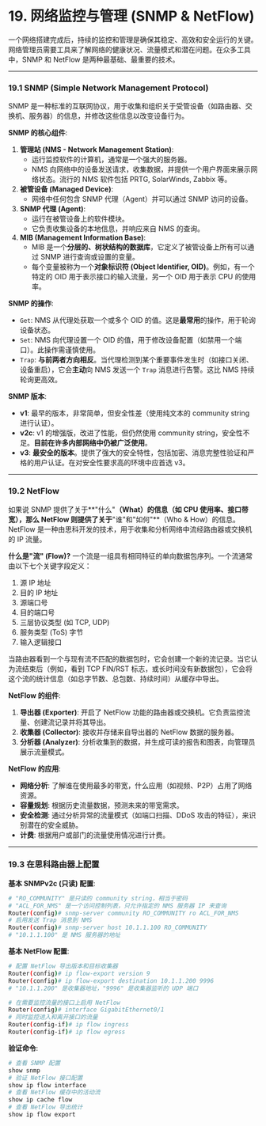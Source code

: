 # 19. 网络监控与管理 (SNMP & NetFlow)

一个网络搭建完成后，持续的监控和管理是确保其稳定、高效和安全运行的关键。网络管理员需要工具来了解网络的健康状况、流量模式和潜在问题。在众多工具中，SNMP 和 NetFlow 是两种最基础、最重要的技术。

---

### 19.1 SNMP (Simple Network Management Protocol)

SNMP 是一种标准的互联网协议，用于收集和组织关于受管设备（如路由器、交换机、服务器）的信息，并修改这些信息以改变设备行为。

**SNMP 的核心组件**:
1.  **管理站 (NMS - Network Management Station)**:
    -   运行监控软件的计算机，通常是一个强大的服务器。
    -   NMS 向网络中的设备发送请求，收集数据，并提供一个用户界面来展示网络状态。流行的 NMS 软件包括 PRTG, SolarWinds, Zabbix 等。
2.  **被管设备 (Managed Device)**:
    -   网络中任何包含 SNMP 代理（Agent）并可以通过 SNMP 访问的设备。
3.  **SNMP 代理 (Agent)**:
    -   运行在被管设备上的软件模块。
    -   它负责收集设备的本地信息，并响应来自 NMS 的查询。
4.  **MIB (Management Information Base)**:
    -   MIB 是一个**分层的、树状结构的数据库**，它定义了被管设备上所有可以通过 SNMP 进行查询或设置的变量。
    -   每个变量被称为一个**对象标识符 (Object Identifier, OID)**。例如，有一个特定的 OID 用于表示接口的输入流量，另一个 OID 用于表示 CPU 的使用率。

**SNMP 的操作**:
-   `Get`: NMS 从代理处获取一个或多个 OID 的值。这是**最常用**的操作，用于轮询设备状态。
-   `Set`: NMS 向代理设置一个 OID 的值，用于修改设备配置（如禁用一个端口）。此操作需谨慎使用。
-   `Trap`: **与前两者方向相反**。当代理检测到某个重要事件发生时（如接口关闭、设备重启），它会**主动**向 NMS 发送一个 `Trap` 消息进行告警。这比 NMS 持续轮询更高效。

**SNMP 版本**:
-   **v1**: 最早的版本，非常简单，但安全性差（使用纯文本的 community string 进行认证）。
-   **v2c**: v1 的增强版，改进了性能，但仍然使用 community string，安全性不足。**目前在许多内部网络中仍被广泛使用**。
-   **v3**: **最安全的版本**。提供了强大的安全特性，包括加密、消息完整性验证和严格的用户认证。在对安全性要求高的环境中应首选 v3。

---

### 19.2 NetFlow

如果说 SNMP 提供了关于**"什么"**（What）的信息（如 CPU 使用率、接口带宽），那么 NetFlow 则提供了关于**"谁"和"如何"**（Who & How）的信息。NetFlow 是一种由思科开发的技术，用于收集和分析网络中流经路由器或交换机的 IP 流量。

**什么是"流" (Flow)?**
一个流是一组具有相同特征的单向数据包序列。一个流通常由以下七个关键字段定义：
1.  源 IP 地址
2.  目的 IP 地址
3.  源端口号
4.  目的端口号
5.  三层协议类型 (如 TCP, UDP)
6.  服务类型 (ToS) 字节
7.  输入逻辑接口

当路由器看到一个与现有流不匹配的数据包时，它会创建一个新的流记录。当它认为流结束后（例如，看到 TCP FIN/RST 标志，或长时间没有新数据包），它会将这个流的统计信息（如总字节数、总包数、持续时间）从缓存中导出。

**NetFlow 的组件**:
1.  **导出器 (Exporter)**: 开启了 NetFlow 功能的路由器或交换机。它负责监控流量、创建流记录并将其导出。
2.  **收集器 (Collector)**: 接收并存储来自导出器的 NetFlow 数据的服务器。
3.  **分析器 (Analyzer)**: 分析收集到的数据，并生成可读的报告和图表，向管理员展示流量模式。

**NetFlow 的应用**:
-   **网络分析**: 了解谁在使用最多的带宽，什么应用（如视频、P2P）占用了网络资源。
-   **容量规划**: 根据历史流量数据，预测未来的带宽需求。
-   **安全检测**: 通过分析异常的流量模式（如端口扫描、DDoS 攻击的特征），来识别潜在的安全威胁。
-   **计费**: 根据用户或部门的流量使用情况进行计费。

---

### 19.3 在思科路由器上配置

**基本 SNMPv2c (只读) 配置**:
```bash
# "RO_COMMUNITY" 是只读的 community string，相当于密码
# "ACL_FOR_NMS" 是一个访问控制列表，只允许指定的 NMS 服务器 IP 来查询
Router(config)# snmp-server community RO_COMMUNITY ro ACL_FOR_NMS
# 启用发送 Trap 消息到 NMS
Router(config)# snmp-server host 10.1.1.100 RO_COMMUNITY
# "10.1.1.100" 是 NMS 服务器的地址
```

**基本 NetFlow 配置**:
```bash
# 配置 NetFlow 导出版本和目标收集器
Router(config)# ip flow-export version 9
Router(config)# ip flow-export destination 10.1.1.200 9996
# "10.1.1.200" 是收集器地址，"9996" 是收集器监听的 UDP 端口

# 在需要监控流量的接口上启用 NetFlow
Router(config)# interface GigabitEthernet0/1
# 同时监控进入和离开接口的流量
Router(config-if)# ip flow ingress
Router(config-if)# ip flow egress
```

**验证命令**:
```bash
# 查看 SNMP 配置
show snmp
# 验证 NetFlow 接口配置
show ip flow interface
# 查看 NetFlow 缓存中的活动流
show ip cache flow
# 查看 NetFlow 导出统计
show ip flow export
``` 